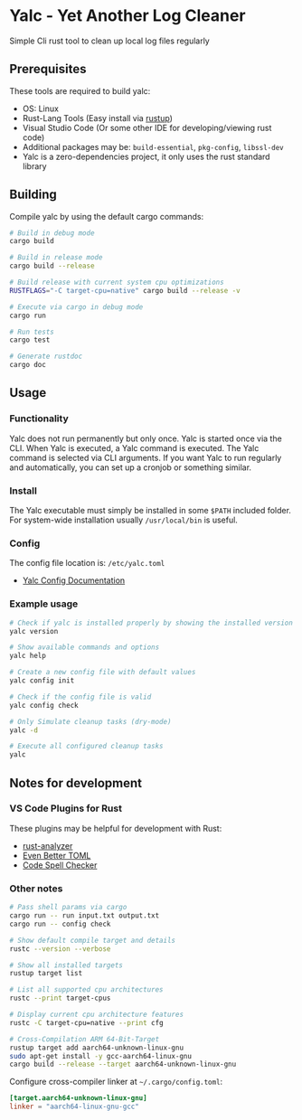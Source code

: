 # Yalc - Yet Another Log Cleaner
Simple Cli rust tool to clean up local log files regularly

## Prerequisites
These tools are required to build yalc:

* OS: Linux
* Rust-Lang Tools (Easy install via [rustup](https://www.rust-lang.org/tools/install))
* Visual Studio Code (Or some other IDE for developing/viewing rust code)
* Additional packages may be: `build-essential`, `pkg-config`, `libssl-dev`
* Yalc is a zero-dependencies project, it only uses the rust standard library

## Building
Compile yalc by using the default cargo commands:
```bash
# Build in debug mode
cargo build

# Build in release mode
cargo build --release

# Build release with current system cpu optimizations
RUSTFLAGS="-C target-cpu=native" cargo build --release -v

# Execute via cargo in debug mode
cargo run

# Run tests
cargo test

# Generate rustdoc
cargo doc
```

## Usage
### Functionality
Yalc does not run permanently but only once. Yalc is started once via the
CLI. When Yalc is executed, a Yalc command is executed. The Yalc command
is selected via CLI arguments. If you want Yalc to run regularly and
automatically, you can set up a cronjob or something similar.

### Install
The Yalc executable must simply be installed in some `$PATH` included folder.
For system-wide installation usually `/usr/local/bin` is useful.

### Config
The config file location is: `/etc/yalc.toml`

* [Yalc Config Documentation](https://github.com/Henrik-Peters/Yalc/wiki/Config)

### Example usage
```bash
# Check if yalc is installed properly by showing the installed version
yalc version

# Show available commands and options
yalc help

# Create a new config file with default values
yalc config init

# Check if the config file is valid
yalc config check

# Only Simulate cleanup tasks (dry-mode)
yalc -d

# Execute all configured cleanup tasks
yalc
```

## Notes for development
### VS Code Plugins for Rust
These plugins may be helpful for development with Rust:

* [rust-analyzer](https://marketplace.visualstudio.com/items?itemName=rust-lang.rust-analyzer)
* [Even Better TOML](https://marketplace.visualstudio.com/items?itemName=tamasfe.even-better-toml)
* [Code Spell Checker](https://marketplace.visualstudio.com/items?itemName=streetsidesoftware.code-spell-checker)

### Other notes
```bash
# Pass shell params via cargo
cargo run -- run input.txt output.txt
cargo run -- config check

# Show default compile target and details
rustc --version --verbose

# Show all installed targets
rustup target list

# List all supported cpu architectures
rustc --print target-cpus

# Display current cpu architecture features
rustc -C target-cpu=native --print cfg

# Cross-Compilation ARM 64-Bit-Target
rustup target add aarch64-unknown-linux-gnu
sudo apt-get install -y gcc-aarch64-linux-gnu
cargo build --release --target aarch64-unknown-linux-gnu
```

Configure cross-compiler linker at `~/.cargo/config.toml`:
```toml
[target.aarch64-unknown-linux-gnu]
linker = "aarch64-linux-gnu-gcc"
```
